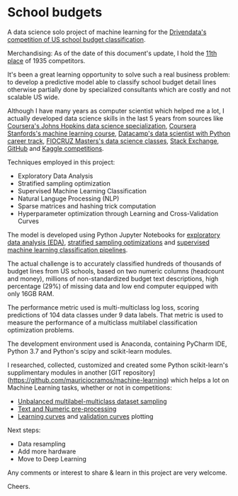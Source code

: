 # School budgets

A data science solo project of machine learning for the [Drivendata's competition of US school budget classification](https://www.drivendata.org/competitions/46/box-plots-for-education-reboot/).

Merchandising: As of the date of this document's update, I hold the [11th place](https://www.drivendata.org/competitions/46/box-plots-for-education-reboot/leaderboard/) of 1935 competitors.

It's been a great learning opportunity to solve such a real business problem: to develop a predictive model able to classify school budget detail lines otherwise partially done by specialized consultants which are costly and not scalable US wide.

Although I have many years as computer scientist which helped me a lot, I actually developed data science skills in the last 5 years from sources like [Coursera's Johns Hopkins data science specialization](https://www.coursera.org/specializations/jhu-data-science), [Coursera Stanfords's machine learning course](https://www.coursera.org/learn/machine-learning), [Datacamp's data scientist with Python career track](https://www.datacamp.com/tracks/data-scientist-with-python), [FIOCRUZ Masters's data science classes](https://www.icict.fiocruz.br/), [Stack Exchange](https://stackoverflow.com/), [GitHub](https://github.com/) and [Kaggle competitions](https://www.kaggle.com/).

Techniques employed in this project:

* Exploratory Data Analysis
* Stratified sampling optimization
* Supervised Machine Learning Classification
* Natural Languge Processing (NLP)
* Sparse matrices and hashing trick computation
* Hyperparameter optimization through Learning and Cross-Validation Curves

The model is developed using Python Jupyter Notebooks for [exploratory data analysis (EDA)](https://github.com/mauriciocramos/school-budgets/blob/master/notebooks/1-Analysis.ipynb), [stratified sampling optimizations](https://github.com/mauriciocramos/school-budgets/blob/master/notebooks/2-Stratified%20sampling.ipynb) and [supervised machine learning classification pipelines](https://github.com/mauriciocramos/school-budgets/blob/master/notebooks/3-Model%20development.ipynb).

The actual challenge is to accurately classified hundreds of thousands of budget lines from US schools, based on two numeric columns (headcount and money), millions of non-standardized budget text descriptions, high percentage (29%) of missing data and low end computer equipped with only 16GB RAM.

The performance metric used is multi-multiclass log loss, scoring predictions of 104 data classes under 9 data labels.  That metric is used to measure the performance of a multiclass multilabel classification optimization problems.

The development environment used is Anaconda, containing PyCharm IDE, Python 3.7 and Python's scipy and scikit-learn modules.

I researched, collected, customized and created some Python scikit-learn's supplimentary modules in another [GIT repository] (https://github.com/mauriciocramos/machine-learning) which helps a lot on Machine Learning tasks, whether or not in competitions:

* [Unbalanced multilabel-multiclass dataset sampling](https://github.com/mauriciocramos/machine-learning/blob/master/model_selection/multilabel.py)
* [Text and Numeric pre-processing](https://github.com/mauriciocramos/machine-learning/tree/master/preprocessing)
* [Learning curves](https://github.com/mauriciocramos/machine-learning/blob/master/model_selection/learning_curve.py) and [validation curves](https://github.com/mauriciocramos/machine-learning/blob/master/model_selection/validation_curve.py) plotting

Next steps:

* Data resampling
* Add more hardware
* Move to Deep Learning

Any comments or interest to share & learn in this project are very welcome.

Cheers.
